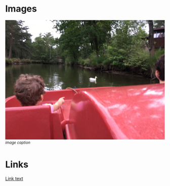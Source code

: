 # Images

![Alt text](/images/2017-07-23-anabella-pointing-at-a-duck.jpg)
*<sup>image caption</sup>*

# Links

[Link text](http://localhost:4000)

